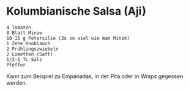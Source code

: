 # Kolumbianische Salsa (Aji)

    4 Tomaten 
    8 Blatt Minze 
    10-15 g Petersilie (3x so viel wie man Minze)
    1 Zehe Knoblauch 
    2 Frühlingszwiebeln 
    2 Limetten (Saft)
    1/2-1 TL Salz 
    Pfeffer

Kann zum Beispiel zu Empanadas, in der Pita oder in Wraps gegessen werden.